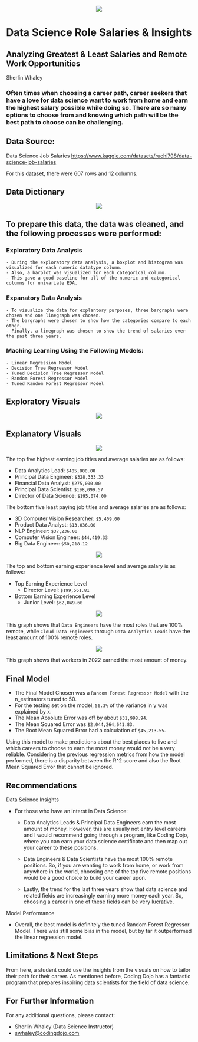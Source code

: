 <p align = "center"> 
  <img src = "https://raw.githubusercontent.com/coding-dojo-data-science/CodingDojo_Images/main/data-science.jpg">
</p>


# Data Science Role Salaries & Insights

## Analyzing Greatest & Least Salaries and Remote Work Opportunities

Sherlin Whaley

### Often times when choosing a career path, career seekers that have a love for data science want to work from home and earn the highest salary possible while doing so. There are so many options to choose from and knowing which path will be the best path to choose can be challenging.

## Data Source: 
Data Science Job Salaries
https://www.kaggle.com/datasets/ruchi798/data-science-job-salaries

For this dataset, there were 607 rows and 12 columns.

## Data Dictionary

<p align = "center"> 
  <img src = "https://raw.githubusercontent.com/coding-dojo-data-science/Project1_Exemplar/main/DS%20Salaries%20Data%20Dictionary.png">
</p>

## To prepare this data, the data was cleaned, and the following processes were performed:

### Exploratory Data Analysis
    - During the exploratory data analysis, a boxplot and histogram was visualized for each numeric datatype column. 
    - Also, a barplot was visualized for each categorical column. 
    - This gave a good baseline for all of the numeric and categorical columns for univariate EDA.
    
 ### Expanatory Data Analysis
    - To visualize the data for explantory purposes, three bargraphs were chosen and one linegraph was chosen.
    - The bargraphs were chosen to show how the categories compare to each other. 
    - Finally, a linegraph was chosen to show the trend of salaries over the past three years. 
    
 ### Maching Learning Using the Following Models:
    - Linear Regression Model
    - Decision Tree Regressor Model
    - Tuned Decision Tree Regressor Model
    - Random Forest Regressor Model
    - Tuned Random Forest Regressor Model
    
    
## Exploratory Visuals

<p align = "center"> 
  <img src = "https://raw.githubusercontent.com/coding-dojo-data-science/CodingDojo_Images/main/data-science.jpg">
</p>


## Explanatory Visuals

<p align = "center"> 
  <img src = "https://raw.githubusercontent.com/coding-dojo-data-science/CodingDojo_Images/main/Project1_Exemplar_figure1.png">
</p>


The top five highest earning job titles and average salaries are as follows:

- Data Analytics Lead: `$405,000.00`
- Principal Data Engineer: `$328,333.33`
- Financial Data Analyst: `$275,000.00`
- Principal Data Scientist: `$198,099.57`
- Director of Data Science: `$195,074.00`

The bottom five least paying job titles and average salaries are as follows: 


- 3D Computer Vision Researcher: `$5,409.00`
- Product Data Analyst: `$13,036.00`
- NLP Engineer: `$37,236.00`
- Computer Vision Engineer: `$44,419.33`
- Big Data Engineer: `$50,218.12`



<p align = "center"> 
  <img src = "https://raw.githubusercontent.com/coding-dojo-data-science/CodingDojo_Images/main/Project1_Exemplar_figure2.png">
</p>


The top and bottom earning experience level and average salary is as follows:

- Top Earning Experience Level
  - Director Level: `$199,561.81`
- Bottom Earning Experience Level
  - Junior Level: `$62,049.60`



<p align = "center"> 
  <img src = "https://raw.githubusercontent.com/coding-dojo-data-science/CodingDojo_Images/main/Project1_Exemplar_figure3.png">
</p>


This graph shows that `Data Engineers` have the most roles that are 100% remote, while `Cloud Data Engineers` through `Data Analytics Leads` have the least amount of 100% remote roles.



<p align = "center"> 
  <img src = "https://raw.githubusercontent.com/coding-dojo-data-science/CodingDojo_Images/main/Project1_Exemplar_figure4.png">
</p>


This graph shows that workers in 2022 earned the most amount of money.


## Final Model

- The Final Model Chosen was a `Random Forest Regressor Model` with the n_estimators tuned to 50.
- For the testing set on the model, `56.3%` of the variance in y was explained by x. 
- The Mean Absolute Error was off by about `$31,998.94`.
- The Mean Squared Error was `$2,044,264,641.83`.
- The Root Mean Squared Error had a calculation of `$45,213.55`.

Using this model to make predictions about the best places to live and which careers to choose to earn the most money would not be a very reliable. Considering the previous regression metrics from how the model performed, there is a disparity between the R^2 score and also the Root Mean Squared Error that cannot be ignored.

## Recommendations

Data Science Insights

- For those who have an interst in Data Science:
  - Data Analytics Leads & Principal Data Engineers earn the most amount of money. However, this are usually not entry level careers and I would recommend going through a program, like Coding Dojo, where you can earn your data science certificate and then map out your career to these positions.

  - Data Engineers & Data Scientists have the most 100% remote positions. So, if you are wanting to work from home, or work from anywhere in the world, choosing one of the top five remote positions would be a good choice to build your career upon.
  
  - Lastly, the trend for the last three years show that data science and related fields are increasingly earning more money each year. So, choosing a career in one of these fields can be very lucrative.

Model Performance
- Overall, the best model is definitely the tuned Random Forest Regressor Model. There was still some bias in the model, but by far it outperformed the linear regression model. 


## Limitations & Next Steps

From here, a student could use the insights from the visuals on how to tailor their path for their career. As mentioned before, Coding Dojo has a fantastic program that prepares inspiring data scientists for the field of data science. 

## For Further Information

For any additional questions, please contact: 
- Sherlin Whaley (Data Science Instructor)
- swhaley@codingdojo.com

